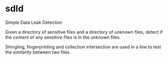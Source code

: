 sdld
====

Simple Data Leak Detection

Given a directory of sensitive files and a directory of unknown files, detect if the content of any sensitive files is in the unknown files.

Shingling, fingerprinting and collection intersection are used in a line to test the similarity between two files.
